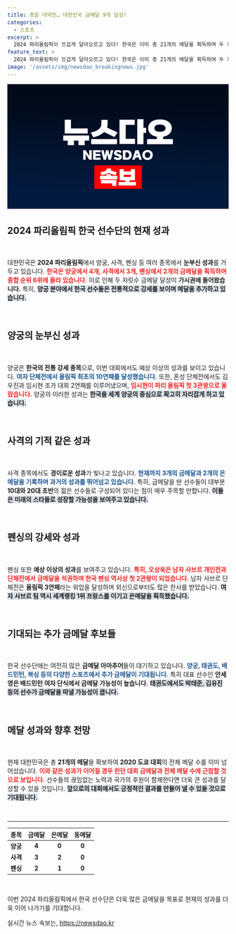 ```yaml
---
title: 총알 대약진… 대한민국 금메달 9개 달성!
categories:
  - 스포츠
excerpt: >
  2024 파리올림픽이 뜨겁게 달아오르고 있다! 한국은 이미 총 21개의 메달을 획득하며 두 자릿수 금메달에 손목을 데기 시작했다. 양궁과 사격의 기세가 대단한 가운데, 기대되는 추가 금메달도 수두룩하다. 과연 한국의 금메달 행진은 어디까지 이어질까? 클릭해 확인해보세요!
feature_text: >
  2024 파리올림픽이 뜨겁게 달아오르고 있다! 한국은 이미 총 21개의 메달을 획득하며 두 자릿수 금메달에 손목을 데기 시작했다. 양궁과 사격의 기세가 대단한 가운데, 기대되는 추가 금메달도 수두룩하다. 과연 한국의 금메달 행진은 어디까지 이어질까? 클릭해 확인해보세요!
image: '/assets/img/newsdao_breakingnews.jpg'
---
```


<p><img src="/assets/img/newsdao_breakingnews.jpg" alt="ranknews 속보" /></p>

<h2 data-ke-size="size26">2024 파리올림픽 한국 선수단의 현재 성과</h2>

<p data-ke-size="size16">&nbsp;</p>

<p>대한민국은 <strong>2024 파리올림픽</strong>에서 양궁, 사격, 펜싱 등 여러 종목에서 <strong>눈부신 성과</strong>를 거두고 있습니다. <b><span style="color: #ee2323;">한국은 양궁에서 4개, 사격에서 3개, 펜싱에서 2개의 금메달을 획득하며 종합 순위 6위에 올라 있습니다.</span></b> 이로 인해 두 자릿수 금메달 달성이 <strong>가시권에 들어왔습니다.</strong> 특히, <b><span style="background-color: #21538527;">양궁 분야에서 한국 선수들은 전통적으로 강세를 보이며 메달을 추가하고 있습니다.</span></b></p>

<p data-ke-size="size16">&nbsp;</p>

<h2 data-ke-size="size26">양궁의 눈부신 성과</h2>

<p data-ke-size="size16">&nbsp;</p>

<p>양궁은 <strong>한국의 전통 강세 종목</strong>으로, 이번 대회에서도 예상 이상의 성과를 보이고 있습니다. <b><span style="color: #1a5490;">여자 단체전에서 올림픽 최초의 10연패를 달성했습니다.</span></b> 또한, 혼성 단체전에서도 김우진과 임시현 조가 대회 2연패를 이루어냈으며, <b><span style="color: #ee2323;">임시현이 파리 올림픽 첫 3관왕으로 올랐습니다.</span></b> 양궁의 이러한 성과는 <b><span style="background-color: #21538527;">한국을 세계 양궁의 중심으로 확고히 자리잡게 하고 있습니다.</span></b></p>

<p data-ke-size="size16">&nbsp;</p>

<h2 data-ke-size="size26">사격의 기적 같은 성과</h2>

<p data-ke-size="size16">&nbsp;</p>

<p>사격 종목에서도 <strong>경이로운 성과</strong>가 빛나고 있습니다. <b><span style="color: #1a5490;">현재까지 3개의 금메달과 2개의 은메달을 기록하며 과거의 성과를 뛰어넘고 있습니다.</span></b> 특히, 금메달을 딴 선수들이 대부분 <strong>10대와 20대 초반</strong>의 젊은 선수들로 구성되어 있다는 점이 매우 주목할 만합니다. <b><span style="background-color: #21538527;">이들은 미래의 스타들로 성장할 가능성을 보여주고 있습니다.</span></b> </p>

<p data-ke-size="size16">&nbsp;</p>

<h2 data-ke-size="size26">펜싱의 강세와 성과</h2>

<p data-ke-size="size16">&nbsp;</p>

<p>펜싱 또한 <strong>예상 이상의 성과</strong>를 보여주고 있습니다. <b><span style="color: #ee2323;">특히, 오상욱은 남자 사브르 개인전과 단체전에서 금메달을 석권하며 한국 펜싱 역사상 첫 2관왕이 되었습니다.</span></b> 남자 사브르 단체전은 <strong>올림픽 3연패</strong>라는 위업을 달성하며 외신으로부터도 많은 찬사를 받았습니다. <b><span style="background-color: #21538527;">여자 사브르 팀 역시 세계랭킹 1위 프랑스를 이기고 은메달을 획득했습니다.</span></b></p>

<p data-ke-size="size16">&nbsp;</p>

<h2 data-ke-size="size26">기대되는 추가 금메달 후보들</h2>

<p data-ke-size="size16">&nbsp;</p>

<p>한국 선수단에는 여전히 많은 <strong>금메달 아마추어</strong>들이 대기하고 있습니다. <b><span style="color: #1a5490;">양궁, 태권도, 배드민턴, 복싱 등의 다양한 스포츠에서 추가 금메달이 기대됩니다.</span></b> 특히 대표 선수인 <strong>안세영은 배드민턴 여자 단식에서 금메달 가능성이 높습니다.</strong> <b><span style="background-color: #21538527;">태권도에서도 박태준, 김유진 등의 선수가 금메달을 따낼 가능성이 큽니다.</span></b></p>

<p data-ke-size="size16">&nbsp;</p>

<h2 data-ke-size="size26">메달 성과와 향후 전망</h2>

<p data-ke-size="size16">&nbsp;</p>

<p>현재 대한민국은 총 <strong>21개의 메달</strong>을 확보하여 <strong>2020 도쿄 대회</strong>의 전체 메달 수를 이미 넘어섰습니다. <b><span style="color: #ee2323;">이와 같은 성과가 이어질 경우 런던 대회 금메달과 전체 메달 수에 근접할 것으로 보입니다.</span></b> 선수들의 끊임없는 노력과 국가의 후원이 함께한다면 더욱 큰 성과를 달성할 수 있을 것입니다. <b><span style="background-color: #21538527;">앞으로의 대회에서도 긍정적인 결과를 만들어 낼 수 있을 것으로 기대됩니다.</span></b></p>

<p data-ke-size="size16">&nbsp;</p>

<hr>

<table style="width: 100%;">
  <thead>
    <tr>
      <th style="text-align: center;">종목</th>
      <th style="text-align: center;">금메달</th>
      <th style="text-align: center;">은메달</th>
      <th style="text-align: center;">동메달</th>
    </tr>
  </thead>
  <tbody>
    <tr>
      <td style="text-align: center; height: 17px;"><b>양궁</b></td>
      <td style="text-align: center; height: 17px;"><b>4</b></td>
      <td style="text-align: center; height: 17px;"><b>0</b></td>
      <td style="text-align: center; height: 17px;"><b>0</b></td>
    </tr>
    <tr>
      <td style="text-align: center; height: 17px;"><b>사격</b></td>
      <td style="text-align: center; height: 17px;"><b>3</b></td>
      <td style="text-align: center; height: 17px;"><b>2</b></td>
      <td style="text-align: center; height: 17px;"><b>0</b></td>
    </tr>
    <tr>
      <td style="text-align: center; height: 17px;"><b>펜싱</b></td>
      <td style="text-align: center; height: 17px;"><b>2</b></td>
      <td style="text-align: center; height: 17px;"><b>1</b></td>
      <td style="text-align: center; height: 17px;"><b>0</b></td>
    </tr>
  </tbody>
</table>

<p data-ke-size="size16">&nbsp;</p>

<p>이번 2024 파리올림픽에서 한국 선수단은 더욱 많은 금메달을 목표로 현재의 성과를 더욱 이어 나가기를 기대합니다.</p>
실시간 뉴스 속보는, <a href="https://newsdao.kr" rel="dofollow">https://newsdao.kr</a>



